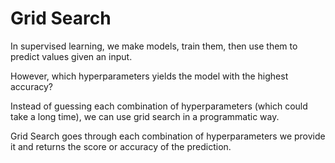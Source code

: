 # Grid Search

In supervised learning, we make models, train them, then use them to predict values given an input.

However, which hyperparameters yields the model with the highest accuracy?

Instead of guessing each combination of hyperparameters (which could take a long time), we can use grid search in a programmatic way.

Grid Search goes through each combination of hyperparameters we provide it and returns the score or accuracy of the prediction.